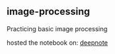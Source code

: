 ## image-processing
Practicing basic image processing

hosted the notebook on: [deepnote](https://deepnote.com/workspace/learning-a355-39688424-aaef-4e6a-878f-e6592c2ee005/project/image-processing-4309f9b6-25cd-4dbd-a48c-d63357186b89/notebook/notebook-d0e719e918cc4257b2dc4e352b475126)

